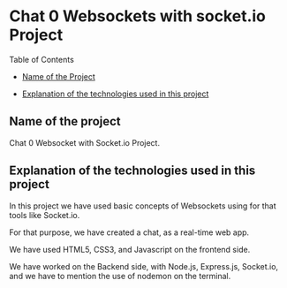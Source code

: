 

Chat 0 Websockets with socket.io Project
=========================================

Table of Contents

- [Name of the Project](#name-of-the-project)

- [Explanation of the technologies used in this project](#explanation-of-the-technologies-used-in-this-project)

## Name of the project

Chat 0 Websocket with Socket.io Project.

## Explanation of the technologies used in this project

In this project we have used basic concepts of Websockets using for that tools like Socket.io.

For that purpose, we have created a chat, as a real-time web app.

We have used HTML5, CSS3, and Javascript on the frontend side.

We have worked on the Backend side, with Node.js, Express.js, Socket.io, and we have to mention the use of nodemon on the terminal.
